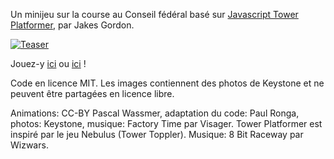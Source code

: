 Un minijeu sur la course au Conseil fédéral basé sur [Javascript Tower Platformer](https://github.com/jakesgordon/javascript-tower-platformer), par Jakes Gordon.

[![Teaser](https://files.newsnetz.ch/upload//1/3/137793.png)](https://www.tdg.ch.ch/extern/interactive_wch/tdg/course_federale/)

Jouez-y [ici](https://www.24heures.ch/extern/interactive_wch/course_federale/) ou [ici](https://www.tdg.ch/extern/interactive_wch/tdg/course_federale/) !

Code en licence MIT. Les images contiennent des photos de Keystone et ne peuvent être partagées en licence libre.

Animations: CC-BY Pascal Wassmer, adaptation du code: Paul Ronga, photos: Keystone, musique: Factory Time par Visager.  Tower Platformer est inspiré par le jeu Nebulus (Tower Toppler). Musique: 8 Bit Raceway par Wizwars.
